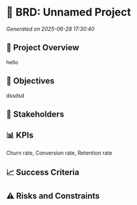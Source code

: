 # 📄 BRD: Unnamed Project
*Generated on 2025-06-28 17:30:40*

## 🧭 Project Overview
hello


## 🎯 Objectives
dssdsd



## 👥 Stakeholders


## 📊 KPIs
Churn rate, Conversion rate, Retention rate

## 📈 Success Criteria


## ⚠️ Risks and Constraints


